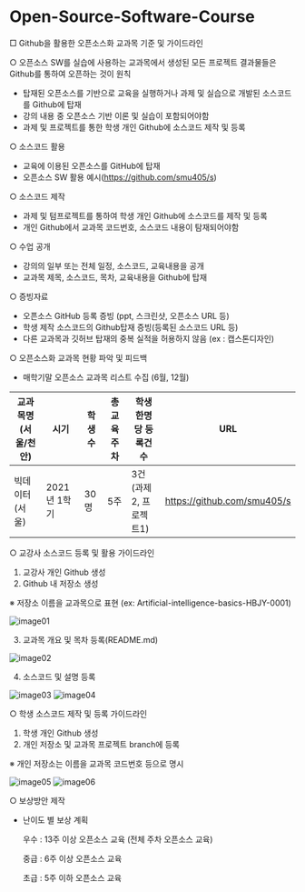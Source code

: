 # Open-Source-Software-Course

□ Github을 활용한 오픈소스화 교과목 기준 및 가이드라인

○ 오픈소스 SW를 실습에 사용하는 교과목에서 생성된 모든 프로젝트 결과물들은 Github를 통하여 오픈하는 것이 원칙
- 탑재된 오픈소스를 기반으로 교육을 실행하거나 과제 및 실습으로 개발된 소스코드를 Github에 탑재
- 강의 내용 중 오픈소스 기반 이론 및 실습이 포함되어야함
- 과제 및 프로젝트를 통한 학생 개인 Github에 소스코드 제작 및 등록

○ 소스코드 활용
- 교육에 이용된 오픈소스를 GitHub에 탑재
- 오픈소스 SW 활용 예시(https://github.com/smu405/s)

○ 소스코드 제작
- 과제 및 텀프로젝트를 통하여 학생 개인 Github에 소스코드를 제작 및 등록
- 개인 Github에서 교과목 코드번호, 소스코드 내용이 탐재되어야함

○ 수업 공개
- 강의의 일부 또는 전체 일정, 소스코드, 교육내용을 공개
- 교과목 제목, 소스코드, 목차, 교육내용을 Github에 탑재

○ 증빙자료
- 오픈소스 GitHub 등록 증빙 (ppt, 스크린샷, 오픈소스 URL 등)
- 학생 제작 소스코드의 Github탑재 증빙(등록된 소스코드 URL 등)
- 다른 교과목과 깃허브 탑재의 중복 실적을 허용하지 않음 (ex : 캡스톤디자인) 

○ 오픈소스화 교과목 현황 파악 및 피드백
- 매학기말 오픈소스 교과목 리스트 수집 (6월, 12월)

교과목명(서울/천안) | 시기 | 학생수 | 총 교육 주차 | 학생 한명당 등록건수 | URL
---- | ---- | ---- | ---- | ---- | ----
빅데이터(서울) |2021년 1학기 | 30명 | 5주 | 3건(과제2, 프로젝트1) | https://github.com/smu405/s


 ○ 교강사 소스코드 등록 및 활용 가이드라인
 1. 교강사 개인 Github 생성
 2. Github 내 저장소 생성

  ※ 저장소 이름을 교과목으로 표현 (ex: Artificial-intelligence-basics-HBJY-0001)
  
![image01](https://user-images.githubusercontent.com/79781089/110236024-f6e4f280-7f76-11eb-8561-1beec165c4e9.png)

3. 교과목 개요 및 목차 등록(README.md)

![image02](https://user-images.githubusercontent.com/79781089/110236030-02d0b480-7f77-11eb-938b-1156b0432749.png)

4. 소스코드 및 설명 등록

![image03](https://user-images.githubusercontent.com/79781089/110236052-1aa83880-7f77-11eb-8101-e66e283f6bc1.png)
![image04](https://user-images.githubusercontent.com/79781089/110236054-1c71fc00-7f77-11eb-9104-679e96a5e7af.png)

○ 학생 소스코드 제작 및 등록 가이드라인
1. 학생 개인 Github 생성
2. 개인 저장소 및 교과목 프로젝트 branch에 등록

  ※ 개인 저장소는 이름을 교과목 코드번호 등으로 명시
  
![image05](https://user-images.githubusercontent.com/79781089/110236055-1e3bbf80-7f77-11eb-9f7e-84dcb0404a0d.png)
![image06](https://user-images.githubusercontent.com/79781089/110236058-20058300-7f77-11eb-964d-bd0dd2906645.png)

○ 보상방안 제작
- 난이도 별 보상 계획

  우수 : 13주 이상 오픈소스 교육 (전체 주차 오픈소스 교육) 
  
  중급 : 6주 이상 오픈소스 교육
  
  초급 : 5주 이하 오픈소스 교육
  
